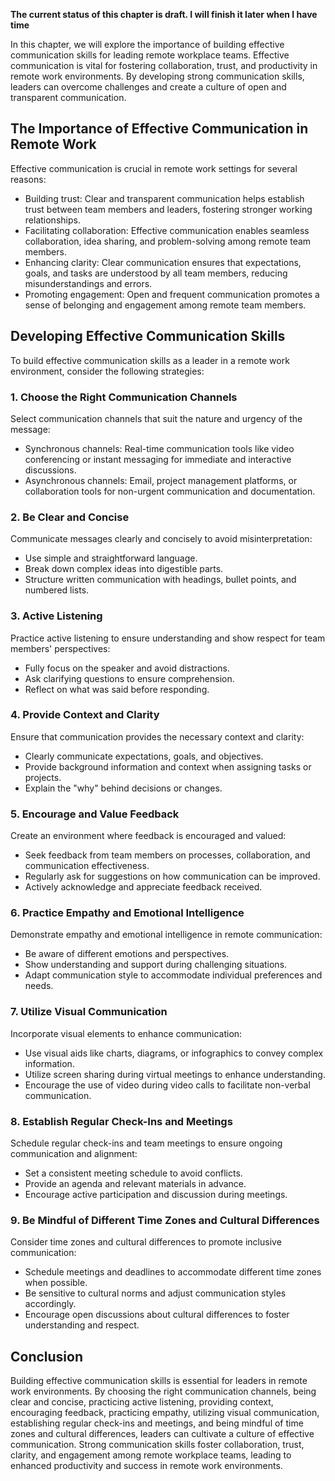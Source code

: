 **The current status of this chapter is draft. I will finish it later when I have time**

In this chapter, we will explore the importance of building effective communication skills for leading remote workplace teams. Effective communication is vital for fostering collaboration, trust, and productivity in remote work environments. By developing strong communication skills, leaders can overcome challenges and create a culture of open and transparent communication.

The Importance of Effective Communication in Remote Work
--------------------------------------------------------

Effective communication is crucial in remote work settings for several reasons:

* Building trust: Clear and transparent communication helps establish trust between team members and leaders, fostering stronger working relationships.
* Facilitating collaboration: Effective communication enables seamless collaboration, idea sharing, and problem-solving among remote team members.
* Enhancing clarity: Clear communication ensures that expectations, goals, and tasks are understood by all team members, reducing misunderstandings and errors.
* Promoting engagement: Open and frequent communication promotes a sense of belonging and engagement among remote team members.

Developing Effective Communication Skills
-----------------------------------------

To build effective communication skills as a leader in a remote work environment, consider the following strategies:

### 1. Choose the Right Communication Channels

Select communication channels that suit the nature and urgency of the message:

* Synchronous channels: Real-time communication tools like video conferencing or instant messaging for immediate and interactive discussions.
* Asynchronous channels: Email, project management platforms, or collaboration tools for non-urgent communication and documentation.

### 2. Be Clear and Concise

Communicate messages clearly and concisely to avoid misinterpretation:

* Use simple and straightforward language.
* Break down complex ideas into digestible parts.
* Structure written communication with headings, bullet points, and numbered lists.

### 3. Active Listening

Practice active listening to ensure understanding and show respect for team members' perspectives:

* Fully focus on the speaker and avoid distractions.
* Ask clarifying questions to ensure comprehension.
* Reflect on what was said before responding.

### 4. Provide Context and Clarity

Ensure that communication provides the necessary context and clarity:

* Clearly communicate expectations, goals, and objectives.
* Provide background information and context when assigning tasks or projects.
* Explain the "why" behind decisions or changes.

### 5. Encourage and Value Feedback

Create an environment where feedback is encouraged and valued:

* Seek feedback from team members on processes, collaboration, and communication effectiveness.
* Regularly ask for suggestions on how communication can be improved.
* Actively acknowledge and appreciate feedback received.

### 6. Practice Empathy and Emotional Intelligence

Demonstrate empathy and emotional intelligence in remote communication:

* Be aware of different emotions and perspectives.
* Show understanding and support during challenging situations.
* Adapt communication style to accommodate individual preferences and needs.

### 7. Utilize Visual Communication

Incorporate visual elements to enhance communication:

* Use visual aids like charts, diagrams, or infographics to convey complex information.
* Utilize screen sharing during virtual meetings to enhance understanding.
* Encourage the use of video during video calls to facilitate non-verbal communication.

### 8. Establish Regular Check-Ins and Meetings

Schedule regular check-ins and team meetings to ensure ongoing communication and alignment:

* Set a consistent meeting schedule to avoid conflicts.
* Provide an agenda and relevant materials in advance.
* Encourage active participation and discussion during meetings.

### 9. Be Mindful of Different Time Zones and Cultural Differences

Consider time zones and cultural differences to promote inclusive communication:

* Schedule meetings and deadlines to accommodate different time zones when possible.
* Be sensitive to cultural norms and adjust communication styles accordingly.
* Encourage open discussions about cultural differences to foster understanding and respect.

Conclusion
----------

Building effective communication skills is essential for leaders in remote work environments. By choosing the right communication channels, being clear and concise, practicing active listening, providing context, encouraging feedback, practicing empathy, utilizing visual communication, establishing regular check-ins and meetings, and being mindful of time zones and cultural differences, leaders can cultivate a culture of effective communication. Strong communication skills foster collaboration, trust, clarity, and engagement among remote workplace teams, leading to enhanced productivity and success in remote work environments.
